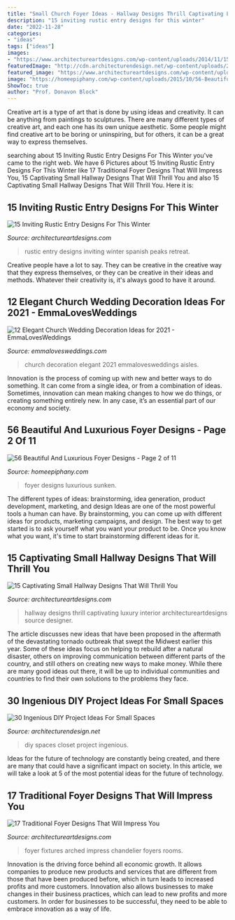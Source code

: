 ```yaml
---
title: "Small Church Foyer Ideas - Hallway Designs Thrill Captivating Luxury Interior Architectureartdesigns Source Designer"
description: "15 inviting rustic entry designs for this winter"
date: "2022-11-28"
categories:
- "ideas"
tags: ["ideas"]
images:
- "https://www.architectureartdesigns.com/wp-content/uploads/2014/11/15-Inviting-Rustic-Entry-Designs-For-This-Winter-13-630x945.jpg"
featuredImage: "http://cdn.architecturendesign.net/wp-content/uploads/2016/01/AD-Ingenious-DIY-Project-Ideas-For-Small-Spaces-30.jpg"
featured_image: "https://www.architectureartdesigns.com/wp-content/uploads/2016/06/5-74.jpg"
image: "https://homeepiphany.com/wp-content/uploads/2015/10/56-Beautiful-And-Luxurious-Foyer-Designs-10.jpg"
ShowToc: true
author: "Prof. Donavon Block"
---
```



Creative art is a type of art that is done by using ideas and creativity. It can be anything from paintings to sculptures. There are many different types of creative art, and each one has its own unique aesthetic. Some people might find creative art to be boring or uninspiring, but for others, it can be a great way to express themselves.

	

		
searching about 15 Inviting Rustic Entry Designs For This Winter you've came to the right web. We have 6 Pictures about 15 Inviting Rustic Entry Designs For This Winter like 17 Traditional Foyer Designs That Will Impress You, 15 Captivating Small Hallway Designs That Will Thrill You and also 15 Captivating Small Hallway Designs That Will Thrill You. Here it is:
		
    
## 15 Inviting Rustic Entry Designs For This Winter

<img loading=lazy src="https://www.architectureartdesigns.com/wp-content/uploads/2014/11/15-Inviting-Rustic-Entry-Designs-For-This-Winter-13-630x945.jpg" onerror="this.onerror=null;this.src='https://tse2.mm.bing.net/th?id=OIP.e67AbwRsk96SB3PPNx4wNgHaLH&amp;pid=15.1';" alt="15 Inviting Rustic Entry Designs For This Winter">

_Source: architectureartdesigns.com_

>rustic entry designs inviting winter spanish peaks retreat. 

	

Creative people have a lot to say. They can be creative in the creative way that they express themselves, or they can be creative in their ideas and methods. Whatever their creativity is, it's always good to have it around.

    
## 12 Elegant Church Wedding Decoration Ideas For 2021 - EmmaLovesWeddings

<img loading=lazy src="https://emmalovesweddings.com/wp-content/uploads/2020/03/church-wedding-decoration-ideas-with-babys-breath.jpg" onerror="this.onerror=null;this.src='https://tse1.mm.bing.net/th?id=OIP.qvLlAER9fYau578Vfm6fJAHaLF&amp;pid=15.1';" alt="12 Elegant Church Wedding Decoration Ideas for 2021 - EmmaLovesWeddings">

_Source: emmalovesweddings.com_

>church decoration elegant 2021 emmalovesweddings aisles. 

	

Innovation is the process of coming up with new and better ways to do something. It can come from a single idea, or from a combination of ideas. Sometimes, innovation can mean making changes to how we do things, or creating something entirely new. In any case, it’s an essential part of our economy and society.

    
## 56 Beautiful And Luxurious Foyer Designs - Page 2 Of 11

<img loading=lazy src="https://homeepiphany.com/wp-content/uploads/2015/10/56-Beautiful-And-Luxurious-Foyer-Designs-10.jpg" onerror="this.onerror=null;this.src='https://tse1.mm.bing.net/th?id=OIP.fO3EYTaapZVTqI0LrY0VbgHaEo&amp;pid=15.1';" alt="56 Beautiful And Luxurious Foyer Designs - Page 2 of 11">

_Source: homeepiphany.com_

>foyer designs luxurious sunken. 

	

The different types of ideas: brainstorming, idea generation, product development, marketing, and design
Ideas are one of the most powerful tools a human can have. By brainstorming, you can come up with different ideas for products, marketing campaigns, and design. The best way to get started is to ask yourself what you want your product to be. Once you know what you want, it's time to start brainstorming different ideas for it.

    
## 15 Captivating Small Hallway Designs That Will Thrill You

<img loading=lazy src="https://www.architectureartdesigns.com/wp-content/uploads/2017/08/10-24-e1502901626730.jpg" onerror="this.onerror=null;this.src='https://tse2.mm.bing.net/th?id=OIP.zb9BFExzL7pvw2VLghJtyAHaI-&amp;pid=15.1';" alt="15 Captivating Small Hallway Designs That Will Thrill You">

_Source: architectureartdesigns.com_

>hallway designs thrill captivating luxury interior architectureartdesigns source designer. 

	

The article discusses new ideas that have been proposed in the aftermath of the devastating tornado outbreak that swept the Midwest earlier this year. Some of these ideas focus on helping to rebuild after a natural disaster, others on improving communication between different parts of the country, and still others on creating new ways to make money. While there are many good ideas out there, it will be up to individual communities and countries to find their own solutions to the problems they face.

    
## 30 Ingenious DIY Project Ideas For Small Spaces

<img loading=lazy src="http://cdn.architecturendesign.net/wp-content/uploads/2016/01/AD-Ingenious-DIY-Project-Ideas-For-Small-Spaces-30.jpg" onerror="this.onerror=null;this.src='https://tse1.mm.bing.net/th?id=OIP.tQ7puYful74iveYi7ckWmwHaLH&amp;pid=15.1';" alt="30 Ingenious DIY Project Ideas For Small Spaces">

_Source: architecturendesign.net_

>diy spaces closet project ingenious. 

	

Ideas for the future of technology are constantly being created, and there are many that could have a significant impact on society. In this article, we will take a look at 5 of the most potential ideas for the future of technology.

    
## 17 Traditional Foyer Designs That Will Impress You

<img loading=lazy src="https://www.architectureartdesigns.com/wp-content/uploads/2016/06/5-74.jpg" onerror="this.onerror=null;this.src='https://tse3.mm.bing.net/th?id=OIP.6DaIORMErangSHh4ZiemPgHaLI&amp;pid=15.1';" alt="17 Traditional Foyer Designs That Will Impress You">

_Source: architectureartdesigns.com_

>foyer fixtures arched impress chandelier foyers rooms. 

	

Innovation is the driving force behind all economic growth. It allows companies to produce new products and services that are different from those that have been produced before, which in turn leads to increased profits and more customers. Innovation also allows businesses to make changes in their business practices, which can lead to new profits and more customers. In order for businesses to be successful, they need to be able to embrace innovation as a way of life.

